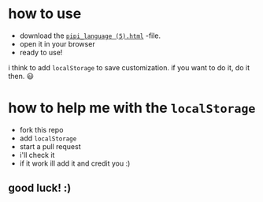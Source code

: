 # how to use


- download the [`pipi_language (5).html`](https://github.com/Anabanana0365/Pipi_language/blob/main/pipi_language%20(5).html)
 -file.
- open it in your browser
- ready to use!

i think to add `localStorage` to save customization. if you want to do it, do it then. 😃

# how to help me with the `localStorage`

- fork this repo
- add `localStorage`
- start a pull request
- i'll check it
- if it work ill add it and credit you :) 







## good luck! :)




